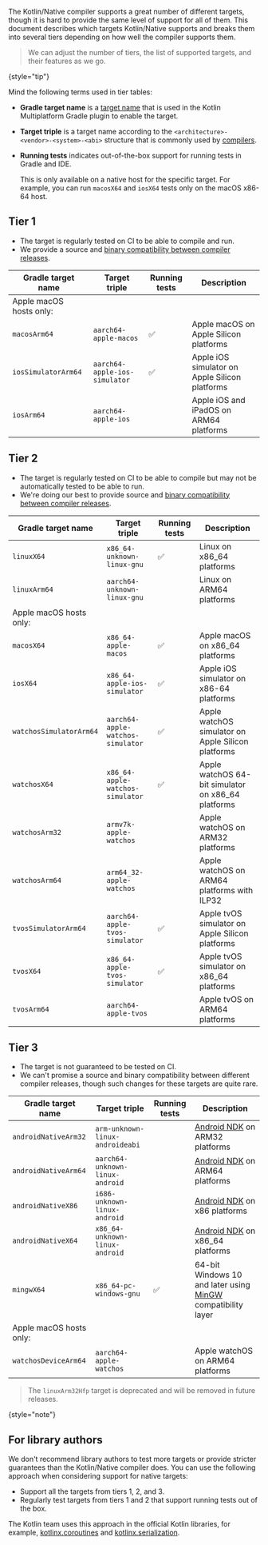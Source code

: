 [//]: # (title: Kotlin/Native target support)

The Kotlin/Native compiler supports a great number of different targets, though it is hard to provide the same level of
support for all of them. This document describes which targets Kotlin/Native supports and breaks them into several
tiers depending on how well the compiler supports them.

> We can adjust the number of tiers, the list of supported targets, and their features as we go.
> 
{style="tip"}

Mind the following terms used in tier tables:

* **Gradle target name** is a [target name](https://kotlinlang.org/docs/multiplatform/multiplatform-dsl-reference.html#targets) that is used in the
    Kotlin Multiplatform Gradle plugin to enable the target.
* **Target triple** is a target name according to the `<architecture>-<vendor>-<system>-<abi>` structure that is commonly
  used by [compilers](https://clang.llvm.org/docs/CrossCompilation.html#target-triple).
* **Running tests** indicates out-of-the-box support for running tests in Gradle and IDE.
  
  This is only available on a native host for the specific target. For example, you can run `macosX64` and `iosX64` tests
  only on the macOS x86-64 host.

## Tier 1

* The target is regularly tested on CI to be able to compile and run.
* We provide a source and [binary compatibility between compiler releases](https://youtrack.jetbrains.com/issue/KT-42293).

| Gradle target name      | Target triple                 | Running tests | Description                                    |
|-------------------------|-------------------------------|---------------|------------------------------------------------|
| Apple macOS hosts only: |                               |               |                                                |
| `macosArm64`            | `aarch64-apple-macos`         | ✅             | Apple macOS on Apple Silicon platforms         |
| `iosSimulatorArm64`     | `aarch64-apple-ios-simulator` | ✅             | Apple iOS simulator on Apple Silicon platforms |
| `iosArm64`              | `aarch64-apple-ios`           |               | Apple iOS and iPadOS on ARM64 platforms        |

## Tier 2

* The target is regularly tested on CI to be able to compile but may not be automatically tested to be able to run.
* We're doing our best to provide source and [binary compatibility between compiler releases](https://youtrack.jetbrains.com/issue/KT-42293).

| Gradle target name      | Target triple                     | Running tests | Description                                        |
|-------------------------|-----------------------------------|---------------|----------------------------------------------------|
| `linuxX64`              | `x86_64-unknown-linux-gnu`        | ✅             | Linux on x86_64 platforms                          |
| `linuxArm64`            | `aarch64-unknown-linux-gnu`       |               | Linux on ARM64 platforms                           |
| Apple macOS hosts only: |                                   |               |                                                    |
| `macosX64`              | `x86_64-apple-macos`              | ✅             | Apple macOS on x86_64 platforms                    |
| `iosX64`                | `x86_64-apple-ios-simulator`      | ✅             | Apple iOS simulator on x86-64 platforms            |
| `watchosSimulatorArm64` | `aarch64-apple-watchos-simulator` | ✅             | Apple watchOS simulator on Apple Silicon platforms |
| `watchosX64`            | `x86_64-apple-watchos-simulator`  | ✅             | Apple watchOS 64-bit simulator on x86_64 platforms |
| `watchosArm32`          | `armv7k-apple-watchos`            |               | Apple watchOS on ARM32 platforms                   |
| `watchosArm64`          | `arm64_32-apple-watchos`          |               | Apple watchOS on ARM64 platforms with ILP32        |
| `tvosSimulatorArm64`    | `aarch64-apple-tvos-simulator`    | ✅             | Apple tvOS simulator on Apple Silicon platforms    |
| `tvosX64`               | `x86_64-apple-tvos-simulator`     | ✅             | Apple tvOS simulator on x86_64 platforms           |
| `tvosArm64`             | `aarch64-apple-tvos`              |               | Apple tvOS on ARM64 platforms                      |

## Tier 3

* The target is not guaranteed to be tested on CI.
* We can't promise a source and binary compatibility between different compiler releases, though such changes for these
  targets are quite rare.

| Gradle target name      | Target triple                   | Running tests | Description                                                                              |
|-------------------------|---------------------------------|---------------|------------------------------------------------------------------------------------------|
| `androidNativeArm32`    | `arm-unknown-linux-androideabi` |               | [Android NDK](https://developer.android.com/ndk) on ARM32 platforms                      |
| `androidNativeArm64`    | `aarch64-unknown-linux-android` |               | [Android NDK](https://developer.android.com/ndk) on ARM64 platforms                      |
| `androidNativeX86`      | `i686-unknown-linux-android`    |               | [Android NDK](https://developer.android.com/ndk) on x86 platforms                        |
| `androidNativeX64`      | `x86_64-unknown-linux-android`  |               | [Android NDK](https://developer.android.com/ndk) on x86_64 platforms                     |
| `mingwX64`              | `x86_64-pc-windows-gnu`         | ✅             | 64-bit Windows 10 and later using [MinGW](https://www.mingw-w64.org) compatibility layer |
| Apple macOS hosts only: |                                 |               |                                                                                          |
| `watchosDeviceArm64`    | `aarch64-apple-watchos`         |               | Apple watchOS on ARM64 platforms                                                         |

> The `linuxArm32Hfp` target is deprecated and will be removed in future releases.
> 
{style="note"}

## For library authors

We don't recommend library authors to test more targets or provide stricter guarantees than the Kotlin/Native compiler
does. You can use the following approach when considering support for native targets:

* Support all the targets from tiers 1, 2, and 3.
* Regularly test targets from tiers 1 and 2 that support running tests out of the box.

The Kotlin team uses this approach in the official Kotlin libraries, for example, [kotlinx.coroutines](coroutines-guide.md) and [kotlinx.serialization](serialization.md).